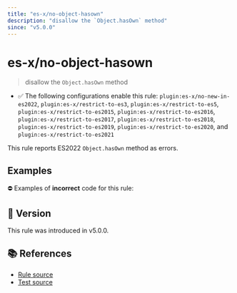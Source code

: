 ```yaml
---
title: "es-x/no-object-hasown"
description: "disallow the `Object.hasOwn` method"
since: "v5.0.0"
---
```


# es-x/no-object-hasown
> disallow the `Object.hasOwn` method

- ✅ The following configurations enable this rule: `plugin:es-x/no-new-in-es2022`, `plugin:es-x/restrict-to-es3`, `plugin:es-x/restrict-to-es5`, `plugin:es-x/restrict-to-es2015`, `plugin:es-x/restrict-to-es2016`, `plugin:es-x/restrict-to-es2017`, `plugin:es-x/restrict-to-es2018`, `plugin:es-x/restrict-to-es2019`, `plugin:es-x/restrict-to-es2020`, and `plugin:es-x/restrict-to-es2021`

This rule reports ES2022 `Object.hasOwn` method as errors.

## Examples

⛔ Examples of **incorrect** code for this rule:

<eslint-playground type="bad" code="/*eslint es-x/no-object-hasown: error */
const hasFoo = Object.hasOwn(obj, 'foo')
" />

## 🚀 Version

This rule was introduced in v5.0.0.

## 📚 References

- [Rule source](https://github.com/ota-meshi/eslint-plugin-es-x/blob/master/lib/rules/no-object-hasown.js)
- [Test source](https://github.com/ota-meshi/eslint-plugin-es-x/blob/master/tests/lib/rules/no-object-hasown.js)
